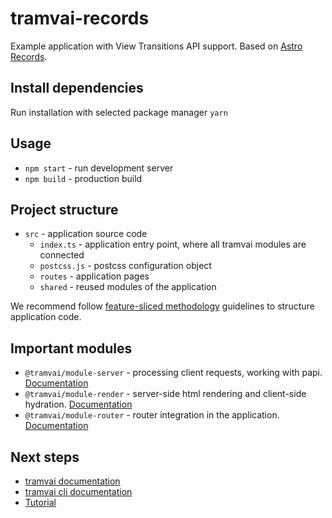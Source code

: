 # tramvai-records

Example application with View Transitions API support. Based on [Astro Records](https://github.com/Charca/astro-records).

## Install dependencies

Run installation with selected package manager `yarn`

## Usage

- `npm start` - run development server
- `npm build` - production build

## Project structure

* `src` - application source code
  * `index.ts` - application entry point, where all tramvai modules are connected
  * `postcss.js` - postcss configuration object
  * `routes` - application pages
  * `shared` - reused modules of the application

We recommend follow [feature-sliced methodology](https://feature-sliced.design/) guidelines to structure application code.

## Important modules

* `@tramvai/module-server` - processing client requests, working with papi. [Documentation](https://tramvai.dev/docs/references/modules/server)
* `@tramvai/module-render` - server-side html rendering and client-side hydration. [Documentation](https://tramvai.dev/docs/references/modules/render)
* `@tramvai/module-router` - router integration in the application. [Documentation](https://tramvai.dev/docs/references/modules/router)

## Next steps

- [tramvai documentation](https://tramvai.dev/docs/get-started/overview)
- [tramvai cli documentation](https://tramvai.dev/docs/references/cli/base)
- [Tutorial](https://tramvai.dev/docs/tutorials/pokedex-app/new-app)

